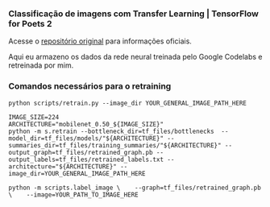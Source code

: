 ### Classificação de imagens com Transfer Learning | TensorFlow for Poets 2

Acesse o [repositório original](https://github.com/googlecodelabs/tensorflow-for-poets-2) para informações oficiais.

Aqui eu armazeno os dados da rede neural treinada pelo Google Codelabs e retreinada por mim.

### Comandos necessários para o retraining
```
python scripts/retrain.py --image_dir YOUR_GENERAL_IMAGE_PATH_HERE

IMAGE_SIZE=224 
ARCHITECTURE="mobilenet_0.50_${IMAGE_SIZE}"
python -m s.retrain --bottleneck_dir=tf_files/bottlenecks  --model_dir=tf_files/models/"${ARCHITECTURE}" --summaries_dir=tf_files/training_summaries/"${ARCHITECTURE}" --output_graph=tf_files/retrained_graph.pb --output_labels=tf_files/retrained_labels.txt --architecture="${ARCHITECTURE}" --image_dir=YOUR_GENERAL_IMAGE_PATH_HERE

python -m scripts.label_image \    --graph=tf_files/retrained_graph.pb  \    --image=YOUR_PATH_TO_IMAGE_HERE
```
